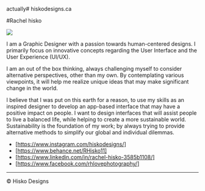 actually# hiskodesigns.ca

#Rachel hisko

![](me.jpg)

I am a Graphic Designer with a passion towards human-centered designs. I primarily focus on innovative concepts regarding the User Interface and the User Experience (UI/UX).

I am an out of the box thinking, always challenging myself to consider alternative perspectives, other than my own. By contemplating various viewpoints, it will help me realize unique ideas that may make significant change in the world.

I believe that I was put on this earth for a reason, to use my skills as an inspired designer to develop an app-based interface that may have a positive impact on people. I want to design interfaces that will assist people to live a balanced life, while helping to create a more sustainable world. Sustainability is the foundation of my work; by always trying to provide alternative methods to simplify our global and individual dilemmas.

- [https://www.instagram.com/hiskodesigns/]
- [https://www.behance.net/RHisko11]
- [https://www.linkedin.com/in/rachel-hisko-3585b1108/]
- [https://www.facebook.com/rhlovephotography/]

---


© Hisko Designs
